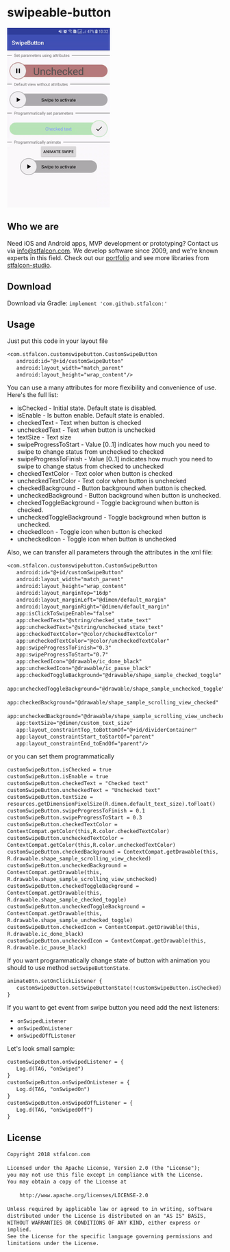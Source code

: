 # swipeable-button
<img src="images/swipe.gif" width="240" height="420" />

## Who we are
Need iOS and Android apps, MVP development or prototyping? Contact us via info@stfalcon.com. We develop software since 2009, and we're known experts in this field. Check out our [portfolio](https://stfalcon.com/en/portfolio) and see more libraries from [stfalcon-studio](https://stfalcon-studio.github.io/).

## Download
Download via Gradle:
```implement 'com.github.stfalcon:'```

## Usage
Just put this code in your layout file

```
<com.stfalcon.customswipebutton.CustomSwipeButton
   android:id="@+id/customSwipeButton"
   android:layout_width="match_parent"
   android:layout_height="wrap_content"/>
```

You can use a many attributes for more flexibility and convenience of use. Here's the full list:
- isChecked - Initial state. Default state is disabled.
- isEnable - Is button enable. Default state is enabled.
- checkedText - Text when button is checked
- uncheckedText - Text when button is unchecked
- textSize - Text size
- swipeProgressToStart - Value [0..1] indicates how much you need to swipe to change status from unchecked to checked
- swipeProgressToFinish - Value [0..1] indicates how much you need to swipe to change status from checked to unchecked
- checkedTextColor - Text color when button is checked
- uncheckedTextColor - Text color when button is unchecked
- checkedBackground - Button background when button is checked.
- uncheckedBackground - Button background when button is unchecked.
- checkedToggleBackground - Toggle background when button is checked.
- uncheckedToggleBackground - Toggle background when button is unchecked.
- checkedIcon - Toggle icon when button is checked
- uncheckedIcon - Toggle icon when button is unchecked

Also, we can transfer all parameters through the attributes in the xml file:
```
<com.stfalcon.customswipebutton.CustomSwipeButton
   android:id="@+id/customSwipeButton"
   android:layout_width="match_parent"
   android:layout_height="wrap_content"
   android:layout_marginTop="16dp"
   android:layout_marginLeft="@dimen/default_margin"
   android:layout_marginRight="@dimen/default_margin"
   app:isClickToSwipeEnable="false"
   app:checkedText="@string/checked_state_text"
   app:uncheckedText="@string/unchecked_state_text"
   app:checkedTextColor="@color/checkedTextColor"
   app:uncheckedTextColor="@color/uncheckedTextColor"
   app:swipeProgressToFinish="0.3"
   app:swipeProgressToStart="0.7"
   app:checkedIcon="@drawable/ic_done_black"
   app:uncheckedIcon="@drawable/ic_pause_black"
   app:checkedToggleBackground="@drawable/shape_sample_checked_toggle"
   app:uncheckedToggleBackground="@drawable/shape_sample_unchecked_toggle"
   app:checkedBackground="@drawable/shape_sample_scrolling_view_checked"
   app:uncheckedBackground="@drawable/shape_sample_scrolling_view_unchecked"
   app:textSize="@dimen/custom_text_size"
   app:layout_constraintTop_toBottomOf="@+id/dividerContainer"
   app:layout_constraintStart_toStartOf="parent"
   app:layout_constraintEnd_toEndOf="parent"/>
```
or you can set them programmatically
```
customSwipeButton.isChecked = true
customSwipeButton.isEnable = true
customSwipeButton.checkedText = "Checked text"
customSwipeButton.uncheckedText = "Unchecked text"
customSwipeButton.textSize = resources.getDimensionPixelSize(R.dimen.default_text_size).toFloat()
customSwipeButton.swipeProgressToFinish = 0.1
customSwipeButton.swipeProgressToStart = 0.3
customSwipeButton.checkedTextColor = ContextCompat.getColor(this,R.color.checkedTextColor)
customSwipeButton.uncheckedTextColor = ContextCompat.getColor(this,R.color.uncheckedTextColor)
customSwipeButton.checkedBackground = ContextCompat.getDrawable(this, R.drawable.shape_sample_scrolling_view_checked)
customSwipeButton.uncheckedBackground = ContextCompat.getDrawable(this, R.drawable.shape_sample_scrolling_view_unchecked)
customSwipeButton.checkedToggleBackground = ContextCompat.getDrawable(this, R.drawable.shape_sample_checked_toggle)
customSwipeButton.uncheckedToggleBackground = ContextCompat.getDrawable(this, R.drawable.shape_sample_unchecked_toggle)
customSwipeButton.checkedIcon = ContextCompat.getDrawable(this, R.drawable.ic_done_black)
customSwipeButton.uncheckedIcon = ContextCompat.getDrawable(this, R.drawable.ic_pause_black)
```
If you want programmatically change state of button with animation you should to use method `setSwipeButtonState`.
```
animateBtn.setOnClickListener {
   customSwipeButton.setSwipeButtonState(!customSwipeButton.isChecked)
}
```
If you want to get event from swipe button you need add the next listeners:
 - `onSwipedListener`
 - `onSwipedOnListener`
 - `onSwipedOffListener`

Let's look small sample:
```
customSwipeButton.onSwipedListener = {
   Log.d(TAG, "onSwiped")
}
customSwipeButton.onSwipedOnListener = {
   Log.d(TAG, "onSwipedOn")
}
customSwipeButton.onSwipedOffListener = {
   Log.d(TAG, "onSwipedOff")
}
```
## License
```
Copyright 2018 stfalcon.com

Licensed under the Apache License, Version 2.0 (the "License");
you may not use this file except in compliance with the License.
You may obtain a copy of the License at

    http://www.apache.org/licenses/LICENSE-2.0

Unless required by applicable law or agreed to in writing, software
distributed under the License is distributed on an "AS IS" BASIS,
WITHOUT WARRANTIES OR CONDITIONS OF ANY KIND, either express or implied.
See the License for the specific language governing permissions and
limitations under the License.
```
